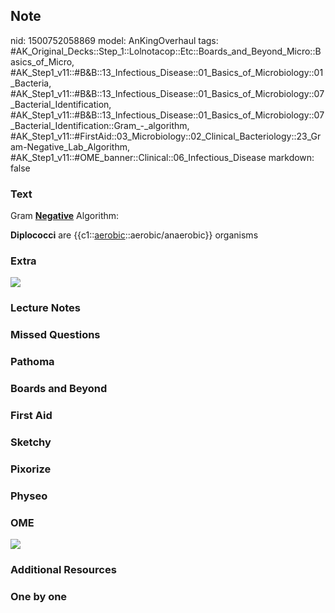 ## Note
nid: 1500752058869
model: AnKingOverhaul
tags: #AK_Original_Decks::Step_1::Lolnotacop::Etc::Boards_and_Beyond_Micro::Basics_of_Micro, #AK_Step1_v11::#B&B::13_Infectious_Disease::01_Basics_of_Microbiology::01_Bacteria, #AK_Step1_v11::#B&B::13_Infectious_Disease::01_Basics_of_Microbiology::07_Bacterial_Identification, #AK_Step1_v11::#B&B::13_Infectious_Disease::01_Basics_of_Microbiology::07_Bacterial_Identification::Gram_-_algorithm, #AK_Step1_v11::#FirstAid::03_Microbiology::02_Clinical_Bacteriology::23_Gram-Negative_Lab_Algorithm, #AK_Step1_v11::#OME_banner::Clinical::06_Infectious_Disease
markdown: false

### Text
Gram <b><u>Negative</u></b> Algorithm:
<div>
  <b>Diplococci</b> are {{c1::<u>aerobic</u>::aerobic/anaerobic}}
  organisms
</div>

### Extra
<img src="paste-72103910965961.jpg">

### Lecture Notes


### Missed Questions


### Pathoma


### Boards and Beyond


### First Aid


### Sketchy


### Pixorize


### Physeo


### OME
<div class="ome-widget">
  <a href=
  "https://onlinemeded.org/spa/infectious-disease?ref=anki"><img src="_OME_AnkiFlashcards_Topic_5.png"></a>
</div>

### Additional Resources


### One by one

